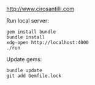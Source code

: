 <http://www.cirosantilli.com>

Run local server:

    gem install bundle
    bundle install
    xdg-open http://localhost:4000
    ./run

Update gems:

    bundle update
    git add Gemfile.lock
